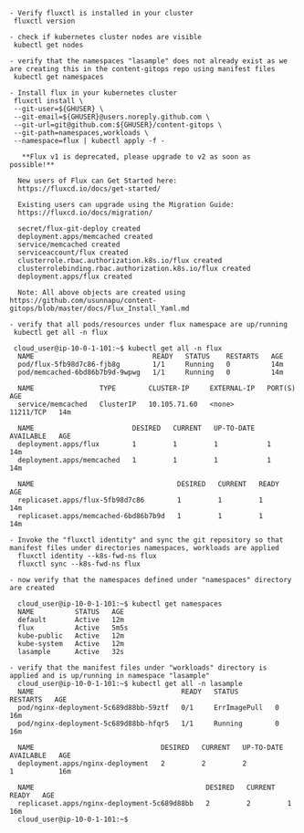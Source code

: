     - Verify fluxctl is installed in your cluster
     fluxctl version
     
    - check if kubernetes cluster nodes are visible
     kubectl get nodes
     
    - verify that the namespaces "lasample" does not already exist as we are creating this in the content-gitops repo using manifest files
     kubectl get namespaces
  
    - Install flux in your kubernetes cluster
     fluxctl install \
     --git-user=${GHUSER} \
     --git-email=${GHUSER}@users.noreply.github.com \
     --git-url=git@github.com:${GHUSER}/content-gitops \
     --git-path=namespaces,workloads \
     --namespace=flux | kubectl apply -f -
       
       **Flux v1 is deprecated, please upgrade to v2 as soon as possible!**

      New users of Flux can Get Started here:
      https://fluxcd.io/docs/get-started/

      Existing users can upgrade using the Migration Guide:
      https://fluxcd.io/docs/migration/

      secret/flux-git-deploy created
      deployment.apps/memcached created
      service/memcached created
      serviceaccount/flux created
      clusterrole.rbac.authorization.k8s.io/flux created
      clusterrolebinding.rbac.authorization.k8s.io/flux created
      deployment.apps/flux created

      Note: All above objects are created using https://github.com/usunnapu/content-gitops/blob/master/docs/Flux_Install_Yaml.md
    
    - verify that all pods/resources under flux namespace are up/running
     kubectl get all -n flux
     
     cloud_user@ip-10-0-1-101:~$ kubectl get all -n flux
      NAME                             READY   STATUS    RESTARTS   AGE
      pod/flux-5fb98d7c86-fjb8g        1/1     Running   0          14m
      pod/memcached-6bd86b7b9d-9wpwg   1/1     Running   0          14m

      NAME                TYPE        CLUSTER-IP     EXTERNAL-IP   PORT(S)     AGE
      service/memcached   ClusterIP   10.105.71.60   <none>        11211/TCP   14m

      NAME                        DESIRED   CURRENT   UP-TO-DATE   AVAILABLE   AGE
      deployment.apps/flux        1         1         1            1           14m
      deployment.apps/memcached   1         1         1            1           14m

      NAME                                   DESIRED   CURRENT   READY   AGE
      replicaset.apps/flux-5fb98d7c86        1         1         1       14m
      replicaset.apps/memcached-6bd86b7b9d   1         1         1       14m

    - Invoke the "fluxctl identity" and sync the git repository so that manifest files under directories namespaces, workloads are applied
      fluxctl identity --k8s-fwd-ns flux
      fluxctl sync --k8s-fwd-ns flux
   
    - now verify that the namespaces defined under "namespaces" directory are created
    
      cloud_user@ip-10-0-1-101:~$ kubectl get namespaces
      NAME          STATUS   AGE
      default       Active   12m
      flux          Active   5m5s
      kube-public   Active   12m
      kube-system   Active   12m
      lasample      Active   32s
  
    - verify that the manifest files under "workloads" directory is applied and is up/running in namespace "lasample"
      cloud_user@ip-10-0-1-101:~$ kubectl get all -n lasample
      NAME                                    READY   STATUS         RESTARTS   AGE
      pod/nginx-deployment-5c689d88bb-59ztf   0/1     ErrImagePull   0          16m
      pod/nginx-deployment-5c689d88bb-hfqr5   1/1     Running        0          16m

      NAME                               DESIRED   CURRENT   UP-TO-DATE   AVAILABLE   AGE
      deployment.apps/nginx-deployment   2         2         2            1           16m

      NAME                                          DESIRED   CURRENT   READY   AGE
      replicaset.apps/nginx-deployment-5c689d88bb   2         2         1       16m
      cloud_user@ip-10-0-1-101:~$

